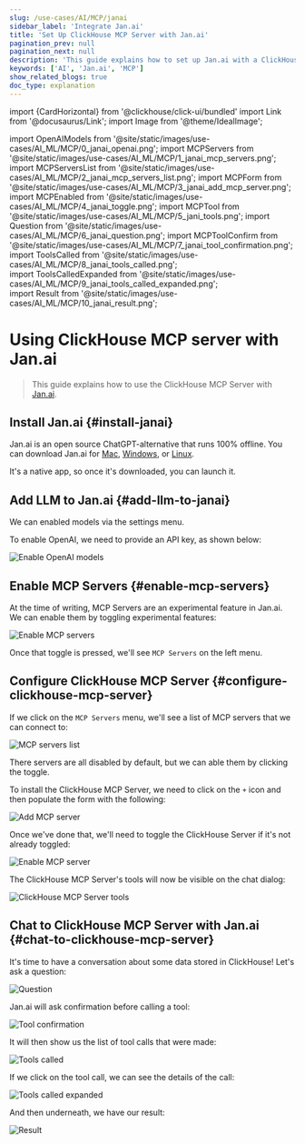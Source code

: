 ```yaml
---
slug: /use-cases/AI/MCP/janai
sidebar_label: 'Integrate Jan.ai'
title: 'Set Up ClickHouse MCP Server with Jan.ai'
pagination_prev: null
pagination_next: null
description: 'This guide explains how to set up Jan.ai with a ClickHouse MCP server.'
keywords: ['AI', 'Jan.ai', 'MCP']
show_related_blogs: true
doc_type: explanation
---
```


import {CardHorizontal} from '@clickhouse/click-ui/bundled'
import Link from '@docusaurus/Link';
import Image from '@theme/IdealImage';

import OpenAIModels from '@site/static/images/use-cases/AI_ML/MCP/0_janai_openai.png';
import MCPServers from '@site/static/images/use-cases/AI_ML/MCP/1_janai_mcp_servers.png';
import MCPServersList from '@site/static/images/use-cases/AI_ML/MCP/2_janai_mcp_servers_list.png';
import MCPForm from '@site/static/images/use-cases/AI_ML/MCP/3_janai_add_mcp_server.png';
import MCPEnabled from '@site/static/images/use-cases/AI_ML/MCP/4_janai_toggle.png';
import MCPTool from '@site/static/images/use-cases/AI_ML/MCP/5_jani_tools.png';
import Question from '@site/static/images/use-cases/AI_ML/MCP/6_janai_question.png';
import MCPToolConfirm from '@site/static/images/use-cases/AI_ML/MCP/7_janai_tool_confirmation.png';
import ToolsCalled from '@site/static/images/use-cases/AI_ML/MCP/8_janai_tools_called.png';  
import ToolsCalledExpanded from '@site/static/images/use-cases/AI_ML/MCP/9_janai_tools_called_expanded.png';  
import Result from '@site/static/images/use-cases/AI_ML/MCP/10_janai_result.png';  

# Using ClickHouse MCP server with Jan.ai

> This guide explains how to use the ClickHouse MCP Server with [Jan.ai](https://jan.ai/docs).

<VerticalStepper headerLevel="h2">

## Install Jan.ai {#install-janai}

Jan.ai is an open source ChatGPT-alternative that runs 100% offline.
You can download Jan.ai for [Mac](https://jan.ai/docs/desktop/mac), [Windows](https://jan.ai/docs/desktop/windows), or [Linux](https://jan.ai/docs/desktop/linux).

It's a native app, so once it's downloaded, you can launch it.

## Add LLM to Jan.ai {#add-llm-to-janai}

We can enabled models via the settings menu. 

To enable OpenAI, we need to provide an API key, as shown below:

<Image img={OpenAIModels} alt="Enable OpenAI models" size="md"/>

## Enable MCP Servers {#enable-mcp-servers}

At the time of writing, MCP Servers are an experimental feature in Jan.ai.
We can enable them by toggling experimental features:

<Image img={MCPServers} alt="Enable MCP servers" size="md"/>

Once that toggle is pressed, we'll see `MCP Servers` on the left menu.

## Configure ClickHouse MCP Server {#configure-clickhouse-mcp-server}

If we click on the `MCP Servers` menu, we'll see a list of MCP servers that we can connect to:

<Image img={MCPServersList} alt="MCP servers list" size="md"/>

There servers are all disabled by default, but we can able them by clicking the toggle.

To install the ClickHouse MCP Server, we need to click on the `+` icon and then populate the form with the following:

<Image img={MCPForm} alt="Add MCP server" size="md"/>

Once we've done that, we'll need to toggle the ClickHouse Server if it's not already toggled:

<Image img={MCPEnabled} alt="Enable MCP server" size="md"/>

The ClickHouse MCP Server's tools will now be visible on the chat dialog:

<Image img={MCPTool} alt="ClickHouse MCP Server tools" size="md"/>

## Chat to ClickHouse MCP Server with Jan.ai {#chat-to-clickhouse-mcp-server}

It's time to have a conversation about some data stored in ClickHouse!
Let's ask a question:

<Image img={Question} alt="Question" size="md"/>

Jan.ai will ask confirmation before calling a tool:

<Image img={MCPToolConfirm} alt="Tool confirmation" size="md"/>

It will then show us the list of tool calls that were made:

<Image img={ToolsCalled} alt="Tools called" size="md"/>

If we click on the tool call, we can see the details of the call:

<Image img={ToolsCalledExpanded} alt="Tools called expanded" size="md"/>    

And then underneath, we have our result:

<Image img={Result} alt="Result" size="md"/>    

</VerticalStepper>